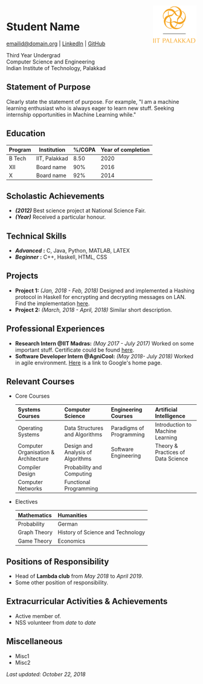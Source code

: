 <img src="images/logo.png" alt="logo" align="right" height = 100px padding = 50px/>

# Student Name

[emailid@domain.org](mailto:emailid@domain.org) | [LinkedIn](http://www.linkedin.com) | [GitHub](http://www.github.com)

Third Year Undergrad  
Computer Science and Engineering  
Indian Institute of Technology, Palakkad

## Statement of Purpose

Clearly state the statement of purpose. For example, "I am a machine learning enthusiast who is always eager to learn new stuff. Seeking internship opportunities in Machine Learning while."

## Education

|Program|Institution  |%/CGPA|Year of completion|
|-------|-------------|------|------------------|
|B Tech |IIT, Palakkad|8.50  |2020 |
|XII	|Board name	  |90%   |2016 |
|X		|Board name   |92%   |2014 |

## Scholastic Achievements

* ___(2012)___ Best science project at National Science Fair.
* ___(Year)___ Received a particular honour.

## Technical Skills

* ___Advanced___ __:__ C, Java, Python, MATLAB, LATEX
* ___Beginner___ __:__ C++, Haskell, HTML, CSS

## Projects

* __Project 1:__ _(Jan, 2018 - Feb, 2018)_ Designed and implemented a Hashing protocol in Haskell for encrypting and decrypting messages on LAN. Find the implementation [here](http://www.github.com).
* __Project 2:__ _(March, 2018 - April, 2018)_ Similar short description.

## Professional Experiences

* __Research Intern @IIT Madras:__ _(May 2017 - July 2017)_ Worked on some important stuff. Certificate could be found [here](http://drive.google.com).
* __Software Developer Intern @AgniCool:__ _(May 2018- July 2018)_ Worked in agile environment. [Here](http://www.google.com) is a link to Google's home page. 

## Relevant Courses
* Core Courses

    |Systems Courses|Computer Science|Engineering Courses|Artificial Intelligence|
    |-|-|-|-|
    |Operating Systems	|Data Structures and Algorithms	|Paradigms of Programming	|Introduction to Machine Learning|
    |Computer Organisation & Architecture	|Design and Analysis of Algorithms	|Software Engineering	|Theory & Practices of Data Science
    |Compiler Design	|Probability and Computing|
    |Computer Networks	|Functional Programming| 

* Electives
	
	|Mathematics| Humanities|
	|-|-|
	|Probability|German|
	|Graph Theory|History of Science and Technology|
	|Game Theory| Economics|

## Positions of Responsibility
* Head of **Lambda club** from _May 2018_ to _April 2019_.
* Some other position of responsibility. 

## Extracurricular Activities & Achievements
* Active member of.
* NSS volunteer from _date_ to _date_

## Miscellaneous
* Misc1
* Misc2

_Last updated: October 22, 2018_


